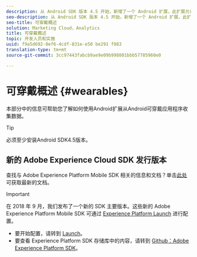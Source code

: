 ```yaml
---
description: 从 Android SDK 版本 4.5 开始，新增了一个 Android 扩展，此扩展允许您从 Android 可穿戴应用程序中收集数据。
seo-description: 从 Android SDK 版本 4.5 开始，新增了一个 Android 扩展，此扩展允许您从 Android 可穿戴应用程序中收集数据。
seo-title: 可穿戴概述
solution: Marketing Cloud，Analytics
title: 可穿戴概述
topic: 开发人员和实施
uuid: f9a5d692-0ef6-4cdf-831e-e50 be291 f083
translation-type: tm+mt
source-git-commit: 3cc97443fabcb9ae9e09b998801bbb57785960e0

---
```



# 可穿戴概述 {#wearables}

本部分中的信息可帮助您了解如何使用Android扩展从Android可穿戴应用程序收集数据。

>[!TIP]
>
>必须至少安装Android SDK4.5版本。

## 新的 Adobe Experience Cloud SDK 发行版本

查找与 Adobe Experience Platform Mobile SDK 相关的信息和文档？单击[此处](https://aep-sdks.gitbook.io/docs/)可获取最新的文档。

>[!IMPORTANT]
>
>在 2018 年 9 月，我们发布了一个新的 SDK 主要版本。这些新的 Adobe Experience Platform Mobile SDK 可通过 [Experience Platform Launch](https://www.adobe.com/experience-platform/launch.html) 进行配置。

* 要开始配置，请转到 [Launch](https://launch.adobe.com/)。
* 要查看 Experience Platform SDK 存储库中的内容，请转到 [Github：Adobe Experience Platform SDK](https://github.com/Adobe-Marketing-Cloud/acp-sdks)。